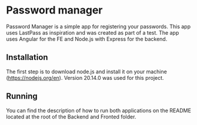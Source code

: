 # Password manager

Password Manager is a simple app for registering your passwords. This app uses LastPass as inspiration and was created as part of a test. The app uses Angular for the FE and Node.js with Express for the backend.

## Installation

The first step is to download node.js and install it on your machine (https://nodejs.org/en). Version 20.14.0 was used for this project.

## Running
You can find the description of how to run both applications on the README located at the root of the Backend and Fronted folder.
